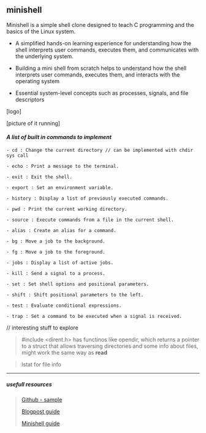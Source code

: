 ## minishell
Minishell is a simple shell clone designed to teach C programming and the basics of the Linux system. 

- A simplified hands-on learning experience for understanding how the shell interprets user commands, executes them, and communicates with the underlying system.

- Building a mini shell from scratch helps to understand how the shell interprets user commands, executes them, and interacts with the operating system

- Essential system-level concepts such as processes, signals, and file descriptors

[logo]

[picture of it running]


#### _A list of built in commands to implement_

``` console
- cd : Change the current directory // can be implemented with chdir sys call

- echo : Print a message to the terminal.

- exit : Exit the shell.

- export : Set an environment variable.

- history : Display a list of previously executed commands.

- pwd : Print the current working directory.

- source : Execute commands from a file in the current shell.

- alias : Create an alias for a command.

- bg : Move a job to the background.

- fg : Move a job to the foreground.

- jobs : Display a list of active jobs.

- kill : Send a signal to a process.

- set : Set shell options and positional parameters.

- shift : Shift positional parameters to the left.

- test : Evaluate conditional expressions.

- trap : Set a command to be executed when a signal is received.
```

// interesting stuff to explore
>#include <dirent.h>
>has functinos like opendir, which returns a pointer to a struct that allows traversing directories
>and some info about files, might work the same way as **read**

> lstat for file info

---
##### usefull resources

>[Github - sample](https://github.com/maiadegraaf/minishell)
  >
  >[Blogpost guide](https://brennan.io/2015/01/16/write-a-shell-in-c/)
  >
  >[Minishell guide](https://harm-smits.github.io/42docs/projects/minishell)